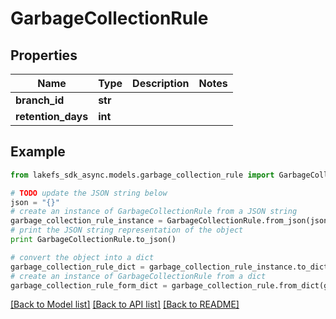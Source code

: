 # GarbageCollectionRule


## Properties

Name | Type | Description | Notes
------------ | ------------- | ------------- | -------------
**branch_id** | **str** |  | 
**retention_days** | **int** |  | 

## Example

```python
from lakefs_sdk_async.models.garbage_collection_rule import GarbageCollectionRule

# TODO update the JSON string below
json = "{}"
# create an instance of GarbageCollectionRule from a JSON string
garbage_collection_rule_instance = GarbageCollectionRule.from_json(json)
# print the JSON string representation of the object
print GarbageCollectionRule.to_json()

# convert the object into a dict
garbage_collection_rule_dict = garbage_collection_rule_instance.to_dict()
# create an instance of GarbageCollectionRule from a dict
garbage_collection_rule_form_dict = garbage_collection_rule.from_dict(garbage_collection_rule_dict)
```
[[Back to Model list]](../README.md#documentation-for-models) [[Back to API list]](../README.md#documentation-for-api-endpoints) [[Back to README]](../README.md)


